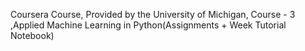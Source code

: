 Coursera Course, Provided by the University of Michigan, Course - 3 ,Applied Machine Learning in Python(Assignments + Week Tutorial Notebook)
